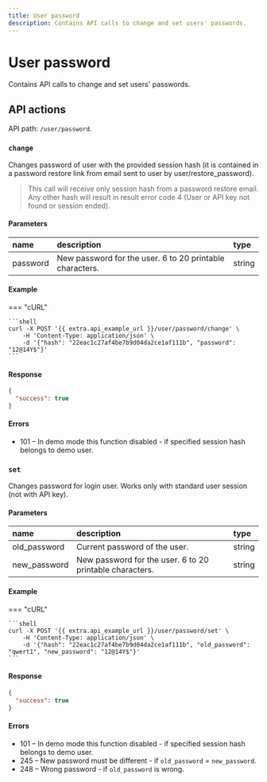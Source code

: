 ```yaml
---
title: User password
description: Contains API calls to change and set users' passwords.
---
```


# User password

Contains API calls to change and set users' passwords.



## API actions

API path: `/user/password`.

### `change`

Changes password of user with the provided session hash (it is contained in a password restore link from email sent to
 user by user/restore_password).

> This call will receive only session hash from a password restore email. Any other hash will result in result  error code 4 (User or API key not found or session ended).

#### Parameters

| name     | description                                              | type   |
|:---------|:---------------------------------------------------------|:-------|
| password | New password for the user. 6 to 20 printable characters. | string |

#### Example

=== "cURL"

    ```shell
    curl -X POST '{{ extra.api_example_url }}/user/password/change' \
        -H 'Content-Type: application/json' \
        -d '{"hash": "22eac1c27af4be7b9d04da2ce1af111b", "password": "12@14Y$"}'
    ```

#### Response

```json
{
  "success": true
}
```

#### Errors

* 101 – In demo mode this function disabled - if specified session hash belongs to demo user.


### `set`

Changes password for login user.
Works only with standard user session (not with API key).

#### Parameters

| name         | description                                              | type   |
|:-------------|:---------------------------------------------------------|:-------|
| old_password | Current password of the user.                            | string |
| new_password | New password for the user. 6 to 20 printable characters. | string |

#### Example

=== "cURL"

    ```shell
    curl -X POST '{{ extra.api_example_url }}/user/password/set' \
        -H 'Content-Type: application/json' \
        -d '{"hash": "22eac1c27af4be7b9d04da2ce1af111b", "old_password": "qwert1", "new_password": "12@14Y$"}'
    ```

#### Response

```json
{
  "success": true
}
```

#### Errors

* 101 – In demo mode this function disabled - if specified session hash belongs to demo user.
* 245 – New password must be different - if `old_password` = `new_password`.
* 248 – Wrong password - if `old_password` is wrong.
